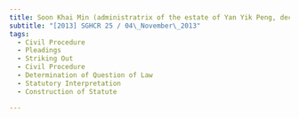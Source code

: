 ```yaml
---
title: Soon Khai Min (administratrix of the estate of Yan Yik Peng, deceased) and another v Tiang 
subtitle: "[2013] SGHCR 25 / 04\_November\_2013"
tags:
  - Civil Procedure
  - Pleadings
  - Striking Out
  - Civil Procedure
  - Determination of Question of Law
  - Statutory Interpretation
  - Construction of Statute

---
```


